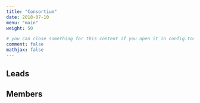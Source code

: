 ```yaml
---
title: "Consortium"
date: 2018-07-10
menu: "main"
weight: 50

# you can close something for this content if you open it in config.toml.
comment: false
mathjax: false
---
```


<h2>Leads</h2>

<h2>Members</h2>

